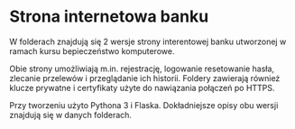 # Strona internetowa banku
W folderach znajdują się 2 wersje strony interentowej banku utworzonej w ramach kursu bepieczeństwo komputerowe.  
  
Obie strony umożliwiają m.in. rejestrację, logowanie resetowanie hasła, zlecanie przelewów i przeglądanie ich historii. Foldery zawierają
również klucze prywatne i certyfikaty użyte do nawiązania połączeń po HTTPS.  
  
Przy tworzeniu użyto Pythona 3 i Flaska. Dokładniejsze opisy obu wersji znajdują się w danych folderach.